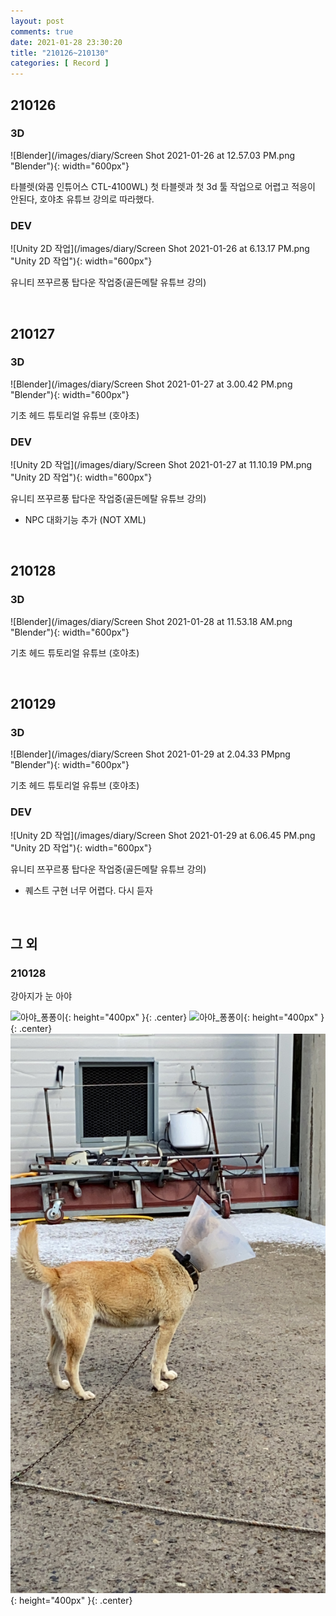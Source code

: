 ```yaml
---
layout: post
comments: true
date: 2021-01-28 23:30:20
title: "210126~210130"
categories: [ Record ]
---
```


## 210126

### 3D

![Blender](/images/diary/Screen Shot 2021-01-26 at 12.57.03 PM.png "Blender"){: width="600px"}

타블렛(와콤 인튜어스 CTL-4100WL) 첫 타블렛과 첫 3d 툴 작업으로 어렵고 적응이 안된다, 호야초 유튜브 강의로 따라했다.

### DEV

![Unity 2D 작업](/images/diary/Screen Shot 2021-01-26 at 6.13.17 PM.png "Unity 2D 작업"){: width="600px"}

유니티 쯔꾸르풍 탑다운 작업중(골든메탈 유튜브 강의)

<br>

## 210127

### 3D

![Blender](/images/diary/Screen Shot 2021-01-27 at 3.00.42 PM.png "Blender"){: width="600px"}

기초 헤드 튜토리얼 유튜브 (호야초)

### DEV

![Unity 2D 작업](/images/diary/Screen Shot 2021-01-27 at 11.10.19 PM.png "Unity 2D 작업"){: width="600px"}

유니티 쯔꾸르풍 탑다운 작업중(골든메탈 유튜브 강의)
- NPC 대화기능 추가 (NOT XML)

<br>

## 210128

### 3D

![Blender](/images/diary/Screen Shot 2021-01-28 at 11.53.18 AM.png "Blender"){: width="600px"}

기초 헤드 튜토리얼 유튜브 (호야초)

<br>

## 210129

### 3D

![Blender](/images/diary/Screen Shot 2021-01-29 at 2.04.33 PMpng "Blender"){: width="600px"}

기초 헤드 튜토리얼 유튜브 (호야초)

### DEV

![Unity 2D 작업](/images/diary/Screen Shot 2021-01-29 at 6.06.45 PM.png "Unity 2D 작업"){: width="600px"}

유니티 쯔꾸르풍 탑다운 작업중(골든메탈 유튜브 강의)
- 퀘스트 구현 너무 어렵다. 다시 듣자

<br>

## 그 외

### 210128

강아지가 눈 아야

<span>![아야_퐁퐁이](/images/diary/IMG_2568.PNG){: height="400px" }{: .center}</span>
<span>![아야_퐁퐁이](/images/diary/IMG_2569.PNG){: height="400px" }{: .center}</span>
<span>![아야_퐁퐁이](/images/diary/2021-01-28-dog.JPG){: height="400px" }{: .center}</span>

